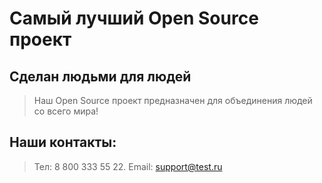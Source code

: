# Самый лучший Open Source проект

## Сделан людьми для людей

> Наш Open Source проект предназначен для объединения людей со всего мира!

## Наши контакты:
> Тел: 8 800 333 55 22. 
> Email: support@test.ru
